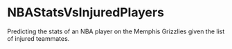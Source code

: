 # NBAStatsVsInjuredPlayers
Predicting the stats of an NBA player on the Memphis Grizzlies given the list of injured teammates.
